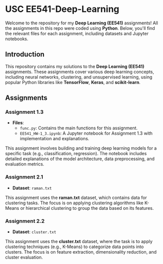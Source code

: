 # USC EE541-Deep-Learning
Welcome to the repository for my **Deep Learning (EE541)** assignments! All the assignments in this repo were coded using **Python**. Below, you'll find the relevant files for each assignment, including datasets and Jupyter notebooks.

## Introduction
This repository contains my solutions to the **Deep Learning (EE541)** assignments. These assignments cover various deep learning concepts, including neural networks, clustering, and unsupervised learning, using popular Python libraries like **TensorFlow**, **Keras**, and **scikit-learn**.

## Assignments
### Assignment 1.3
- **Files**:
  - `func.py`: Contains the main functions for this assignment.
  - `EE541_HW-1_3.ipynb`: A Jupyter notebook for Assignment 1.3 with implementation and explanations.
  
This assignment involves building and training deep learning models for a specific task (e.g., classification, regression). The notebook includes detailed explanations of the model architecture, data preprocessing, and evaluation metrics.

### Assignment 2.1
- **Dataset**: `raman.txt`
  
This assignment uses the **raman.txt** dataset, which contains data for clustering tasks. The focus is on applying clustering algorithms like K-Means or hierarchical clustering to group the data based on its features.

### Assignment 2.2
- **Dataset**: `cluster.txt`
  
This assignment uses the **cluster.txt** dataset, where the task is to apply clustering techniques (e.g., K-Means) to categorize data points into clusters. The focus is on feature extraction, dimensionality reduction, and cluster evaluation.
